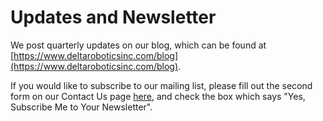 # Updates and Newsletter

We post quarterly updates on our blog, which can be found at [https://www.deltaroboticsinc.com/blog](https://www.deltaroboticsinc.com/blog).

If you would like to subscribe to our mailing list, please fill out the second form on our Contact Us page [here](https://www.deltaroboticsinc.com/contact), and check the box which says "Yes, Subscribe Me to Your Newsletter".
